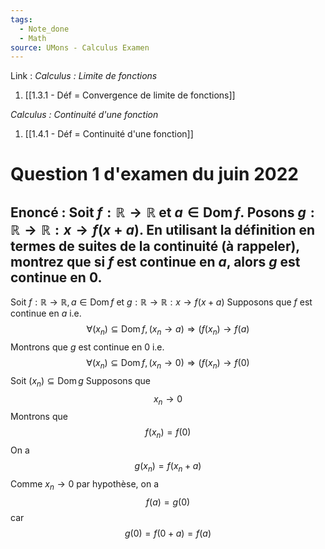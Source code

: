 ```yaml
---
tags:
  - Note_done
  - Math
source: UMons - Calculus Examen
---
```


Link :
_Calculus : Limite de fonctions_
1. [[1.3.1 - Déf = Convergence de limite de fonctions]]

_Calculus : Continuité d'une fonction_
1. [[1.4.1 - Déf = Continuité d'une fonction]]

# Question 1 d'examen du juin 2022
## Enoncé : Soit $f : \mathbb{R}\to\mathbb{R}$ et $a\in\operatorname{Dom}f$. Posons $g : \mathbb{R}\to\mathbb{R} : x \to f(x+a)$. En utilisant la définition en termes de suites de la continuité (à rappeler), montrez que si $f$ est continue en $a$, alors $g$ est continue en 0. 
 Soit $f :\mathbb{R}\to\mathbb{R}, a\in\operatorname{Dom}f$ et $g : \mathbb{R}\to\mathbb{R} : x \to f(x+a)$ 
 Supposons que $f$ est continue en $a$ i.e. $$\forall (x_n)\subseteq\operatorname{Dom}f, (x_n\to a)\Rightarrow (f(x_n)\to f(a)$$
 Montrons que $g$ est continue en 0 i.e. $$\forall (x_n)\subseteq\operatorname{Dom}f, (x_n\to 0)\Rightarrow (f(x_n)\to f(0)$$
 Soit $(x_n)\subseteq \operatorname{Dom}g$ 
 Supposons que $$x_n\to 0$$ 
 Montrons que $$f(x_n) = f(0)$$
 On a $$g(x_n) =f(x_n+a)$$
 Comme $x_n\to 0$ par hypothèse, on a $$f(a)=g(0)$$ car $$g(0)=f(0+a)=f(a)$$
 